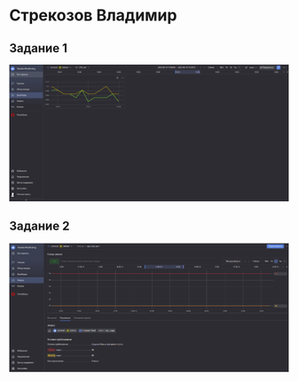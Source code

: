# Cтрекозов Владимир
## Задание 1
![alt text](https://github.com/Svalker1989/smon-homeworks/blob/main/Z1.PNG)
## Задание 2
![alt text](https://github.com/Svalker1989/smon-homeworks/blob/main/Z2%20Alert.PNG)

